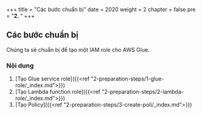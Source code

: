 +++
title = "Các bước chuẩn bị"
date = 2020
weight = 2
chapter = false
pre = "<b>2. </b>"
+++

## Các bước chuẩn bị

Chúng ta sẽ chuẩn bị để tạo một IAM role cho AWS Glue.

### Nội dung

1. [Tạo Glue service role]({{<ref "2-preparation-steps/1-glue-role/_index.md">}})
2. [Tạo Lambda function role]({{<ref "2-preparation-steps/2-lambda-role/_index.md">}})
3. [Tạo Policy]({{<ref "2-preparation-steps/3-create-poli/_index.md">}})
